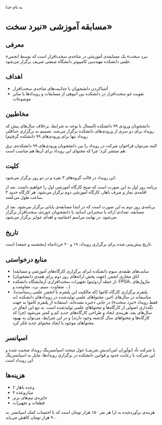 به نام خدا

# مسابقه آموزشی «نبرد سخت»

## معرفی
«نبرد سخت» یک مسابقه‌ی آموزشی در شاخه‌ی سخت‌افزار است که توسط انجمن علمی دانشکده مهندسی کامپیوتر دانشگاه صنعتی شریف برگزار می‌شود.     

## اهداف
- آشناکردن دانشجویان با جذابیت‌های شاخه‌ی سخت‌افزار
- تقویت جو سخت‌افزار در دانشکده بین انبوهی از مسابقات و رویدادها با سایر موضوعات
 
## مخاطبین
 دانشجویان ورودی ۹۹ دانشکده (امسال با توجه به شرایط، برخلاف سال‌های پیش که رویداد برای دو سری از ورودی‌های دانشکده برگزار می‌شد، تصمیم به برگزاری حداقلی رویداد تنها برای ورودی‌های ۹۹ دانشکده گرفتیم)
 
البته می‌توان فراخوان شرکت در رویداد را بین دانشجویان ورودی‌های ۹۹ دانشکده‌ی برق هم منتشر کرد؛ چرا که محتوای این رویداد برای آن‌ها هم مناسب است.
  
## کلیت
این رویداد در قالب گروه‌های ۳ نفره و در دو روز برگزار می‌شود:

برنامه‌ روز اول به این صورت است که صبح کارگاه آموزشی اول را خواهیم داشت. بعد از اقامه‌ی نماز و صرف ناهار، کارگاه آموزشی دوم برگزار می‌شود. هر کارگاه حدود ۳ ساعت طول می‌کشد.

برنامه‌ی روز دوم به این صورت است که در ابتدا مسابقه‌ی پایانی برگزار می‌شود. بعد از مسابقه، تعدادی ارائه یا سخنرانی اساتید یا دانشجویان حوزه‌ی سخت‌افزار برگزار می‌شود. در نهایت مراسم اختتامیه و اهدای جوایز برگزار می‌شود.

## تاریخ
تاریخ پیش‌بینی شده برای برگزاری رویداد، ۱۹ و ۲۰ خردادماه (پنجشنبه و جمعه) است.
 
## منابع درخواستی
- سایت‌های طبقه‌ی سوم دانشکده (برای برگزاری کارگاه‌های آموزشی و مسابقه)
- اتاق مجازی انجمن (جهت پخش ارائه‌های روز دوم برای همه‌ی دانشجویان)
- تجهیزات سخت‌افزاری آزمایشگاه دانشکده (از جمله آردوئینو، FPGA، ماژول‌های متفاوت، سیم، برد، مقاومت و ...)
- پلتفرم برگزاری کارگاه‌ کاموا (که مالکیت این پلتفرم با انجمن علمی رستاست): متاسفانه در سال‌های اخیر، محتواهای علمی تولیدشده در رویدادهای دانشکده (نه فقط رویداد «نبرد سخت») در جایی ذخیره نشده‌اند. استفاده از پلتفرم کاموا به جهت نگه‌داری اصولی از کارگاه‌ها و محتواهای علمی تولیدشده است. به تبع این اتفاق در سال‌های بعد، هزینه‌ی ایجاد و طراحی کارگاه‌های جدید کم و کمتر می‌شود (چرا که کارگاه‌ها و محتواهای سال گذشته وجود دارند) و در این شرایط،‌ می‌توان به بهبود محتواهای موجود یا ایجاد محتوای جدید فکر کرد.

## اسپانسر
با شرکت نآد (نوآوران امن‌اندیش شریف) حول مبحث اسپانسرینگ رویداد صحبت شده و این شرکت با رعایت حدود و قوانین دانشکده در برگزاری رویدادها، مایل به اسپانسرینگ این رویداد است.

## هزینه‌ها
- ۲ وعده ناهار
- ۴ میان‌وعده
- جایزه‌ی تیم‌های برتر
- قطعات و تجهیزات

هزینه‌ی برآوردشده به ازا هر نفر ۱۵۰ هزار تومان است که با احتساب کمک اسپانسر، به ۹۰ هزار تومان کاهش می‌یابد.
